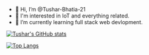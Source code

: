 - 👋 Hi, I’m @Tushar-Bhatia-21
- 👀 I'm interested in IoT and everything related.
- 🌱 I’m currently learning full stack web devlopment.

<!---
Tushar-Bhatia-21/Tushar-Bhatia-21 is a ✨ special ✨ repository because its `README.md` (this file) appears on your GitHub profile.
You can click the Preview link to take a look at your changes.
--->

[![Tushar's GitHub stats](https://github-readme-stats.vercel.app/api?username=Tushar-Bhatia-21)](https://github.com/anuraghazra/github-readme-stats)

[![Top Langs](https://github-readme-stats.vercel.app/api/top-langs/?username=Tushar-Bhatia-21)](https://github.com/anuraghazra/github-readme-stats)
